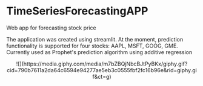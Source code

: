 # TimeSeriesForecastingAPP
Web app for forecasting stock price

The application was created using streamlit. At the moment, prediction functionality is supported for four stocks: AAPL, MSFT, GOOG, GME.
Currently used as Prophet's prediction algorithm using additive regression

<p style="text-align: center;">
![](https://media.giphy.com/media/m7bZBQjNbcBJtPyBKx/giphy.gif?cid=790b7611a2da64c6594e94277ae5eb3c0555fbf2fc16b96e&rid=giphy.gif&ct=g)
</p>
